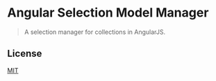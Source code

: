 # Angular Selection Model Manager

> A selection manager for collections in AngularJS.

## License

[MIT](https://raw.github.com/jtrussell/angular-selection-model-mgr/master/LICENSE-MIT)
